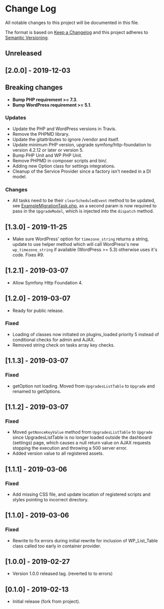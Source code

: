 # Change Log
All notable changes to this project will be documented in this file.

The format is based on [Keep a Changelog](http://keepachangelog.com/)
and this project adheres to [Semantic Versioning](http://semver.org/).

## Unreleased

## [2.0.0] - 2019-12-03
## Breaking changes
- **Bump PHP requirement >= 7.3**.
- **Bump WordPress requirement >= 5.1**.
### Updates
- Update the PHP and WordPress versions in Travis.
- Remove the PHPMD library.
- Update the gitattributes to ignore /vendor and itself.
- Update minimum PHP version, upgrade symfony/http-foundation to version 4.2.12 or later or version 5.
- Bump PHP Unit and WP PHP Unit.
- Remove PHPMD in composer scripts and bin/.
- Adding new Option class for settings integrations.
- Cleanup of the Service Provider since a factory isn't needed in a DI model.
### Changes
- All tasks need to be their `clearScheduledEvent` method to be updated, 
see [ExampleMigrationTask.php](src/Tasks/ExampleMigrationTask.php), as a second param is now required to pass in
the `UpgradeModel`, which is injected into the `dispatch` method.

## [1.3.0] - 2019-11-25
- Make sure WordPress' option for `timezone_string` returns a string, update to use helper method which will call
WordPress's new `wp_timezone_string` if available (WordPress >= 5.3) otherwise uses it's code. Fixes #9.

## [1.2.1] - 2019-03-07
- Allow Symfony Http Foundation 4.

## [1.2.0] - 2019-03-07
- Ready for public release.
### Fixed
- Loading of classes now initiated on plugins_loaded priority 5 instead of conditional checks for admin and AJAX.
- Removed string check on tasks array key checks.

## [1.1.3] - 2019-03-07
### Fixed
- getOption not loading. Moved from `UpgradesListTable` to `Upgrade` and renamed to getOptions.

## [1.1.2] - 2019-03-07
### Fixed
- Moved `getNonceKeyValue` method from `UpgradesListTable` to `Upgrade` since UpgradesListTable is no longer loaded outside
the dashboard (settings) page, which causes a null return value on AJAX requests stopping the execution and throwing
a 500 server error.
- Added version value to all registered assets.

## [1.1.1] - 2019-03-06
### Fixed
- Add missing CSS file, and update location of registered scripts and styles pointing to incorrect directory.

## [1.1.0] - 2019-03-06
### Fixed
- Rewrite to fix errors during initial rewrite for inclusion of WP_List_Table class called too early in container provider.

## [1.0.0] - 2019-02-27
- Version 1.0.0 released tag. (reverted to to errors)

## [0.1.0] - 2019-02-13
- Initial release (fork from project).
